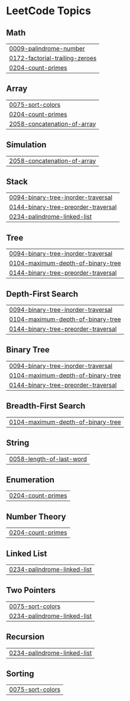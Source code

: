 

<!---LeetCode Topics Start-->
# LeetCode Topics
## Math
|  |
| ------- |
| [0009-palindrome-number](https://github.com/anudeep00-7/Leet_Code/tree/master/0009-palindrome-number) |
| [0172-factorial-trailing-zeroes](https://github.com/anudeep00-7/Leet_Code/tree/master/0172-factorial-trailing-zeroes) |
| [0204-count-primes](https://github.com/anudeep00-7/Leet_Code/tree/master/0204-count-primes) |
## Array
|  |
| ------- |
| [0075-sort-colors](https://github.com/anudeep00-7/Leet_Code/tree/master/0075-sort-colors) |
| [0204-count-primes](https://github.com/anudeep00-7/Leet_Code/tree/master/0204-count-primes) |
| [2058-concatenation-of-array](https://github.com/anudeep00-7/Leet_Code/tree/master/2058-concatenation-of-array) |
## Simulation
|  |
| ------- |
| [2058-concatenation-of-array](https://github.com/anudeep00-7/Leet_Code/tree/master/2058-concatenation-of-array) |
## Stack
|  |
| ------- |
| [0094-binary-tree-inorder-traversal](https://github.com/anudeep00-7/Leet_Code/tree/master/0094-binary-tree-inorder-traversal) |
| [0144-binary-tree-preorder-traversal](https://github.com/anudeep00-7/Leet_Code/tree/master/0144-binary-tree-preorder-traversal) |
| [0234-palindrome-linked-list](https://github.com/anudeep00-7/Leet_Code/tree/master/0234-palindrome-linked-list) |
## Tree
|  |
| ------- |
| [0094-binary-tree-inorder-traversal](https://github.com/anudeep00-7/Leet_Code/tree/master/0094-binary-tree-inorder-traversal) |
| [0104-maximum-depth-of-binary-tree](https://github.com/anudeep00-7/Leet_Code/tree/master/0104-maximum-depth-of-binary-tree) |
| [0144-binary-tree-preorder-traversal](https://github.com/anudeep00-7/Leet_Code/tree/master/0144-binary-tree-preorder-traversal) |
## Depth-First Search
|  |
| ------- |
| [0094-binary-tree-inorder-traversal](https://github.com/anudeep00-7/Leet_Code/tree/master/0094-binary-tree-inorder-traversal) |
| [0104-maximum-depth-of-binary-tree](https://github.com/anudeep00-7/Leet_Code/tree/master/0104-maximum-depth-of-binary-tree) |
| [0144-binary-tree-preorder-traversal](https://github.com/anudeep00-7/Leet_Code/tree/master/0144-binary-tree-preorder-traversal) |
## Binary Tree
|  |
| ------- |
| [0094-binary-tree-inorder-traversal](https://github.com/anudeep00-7/Leet_Code/tree/master/0094-binary-tree-inorder-traversal) |
| [0104-maximum-depth-of-binary-tree](https://github.com/anudeep00-7/Leet_Code/tree/master/0104-maximum-depth-of-binary-tree) |
| [0144-binary-tree-preorder-traversal](https://github.com/anudeep00-7/Leet_Code/tree/master/0144-binary-tree-preorder-traversal) |
## Breadth-First Search
|  |
| ------- |
| [0104-maximum-depth-of-binary-tree](https://github.com/anudeep00-7/Leet_Code/tree/master/0104-maximum-depth-of-binary-tree) |
## String
|  |
| ------- |
| [0058-length-of-last-word](https://github.com/anudeep00-7/Leet_Code/tree/master/0058-length-of-last-word) |
## Enumeration
|  |
| ------- |
| [0204-count-primes](https://github.com/anudeep00-7/Leet_Code/tree/master/0204-count-primes) |
## Number Theory
|  |
| ------- |
| [0204-count-primes](https://github.com/anudeep00-7/Leet_Code/tree/master/0204-count-primes) |
## Linked List
|  |
| ------- |
| [0234-palindrome-linked-list](https://github.com/anudeep00-7/Leet_Code/tree/master/0234-palindrome-linked-list) |
## Two Pointers
|  |
| ------- |
| [0075-sort-colors](https://github.com/anudeep00-7/Leet_Code/tree/master/0075-sort-colors) |
| [0234-palindrome-linked-list](https://github.com/anudeep00-7/Leet_Code/tree/master/0234-palindrome-linked-list) |
## Recursion
|  |
| ------- |
| [0234-palindrome-linked-list](https://github.com/anudeep00-7/Leet_Code/tree/master/0234-palindrome-linked-list) |
## Sorting
|  |
| ------- |
| [0075-sort-colors](https://github.com/anudeep00-7/Leet_Code/tree/master/0075-sort-colors) |
<!---LeetCode Topics End-->